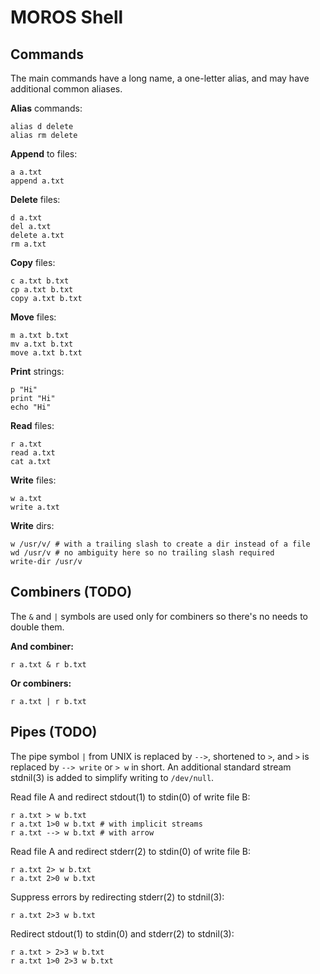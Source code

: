 # MOROS Shell

## Commands

The main commands have a long name, a one-letter alias, and may have
additional common aliases.

**Alias** commands:

```
alias d delete
alias rm delete
```

**Append** to files:

```
a a.txt
append a.txt
```

**Delete** files:

```
d a.txt
del a.txt
delete a.txt
rm a.txt
```

**Copy** files:

```
c a.txt b.txt
cp a.txt b.txt
copy a.txt b.txt
```

**Move** files:

```
m a.txt b.txt
mv a.txt b.txt
move a.txt b.txt
```

**Print** strings:

```
p "Hi"
print "Hi"
echo "Hi"
```

**Read** files:

```
r a.txt
read a.txt
cat a.txt
```

**Write** files:

```
w a.txt
write a.txt
```

**Write** dirs:

```
w /usr/v/ # with a trailing slash to create a dir instead of a file
wd /usr/v # no ambiguity here so no trailing slash required
write-dir /usr/v
```

## Combiners (TODO)

The `&` and `|` symbols are used only for combiners so there's no needs to
double them.

**And combiner:**

```
r a.txt & r b.txt
```

**Or combiners:**

```
r a.txt | r b.txt
```

## Pipes (TODO)

The pipe symbol `|` from UNIX is replaced by `-->`, shortened to `>`, and `>`
is replaced by `--> write` or `> w` in short. An additional standard stream
stdnil(3) is added to simplify writing to `/dev/null`.

Read file A and redirect stdout(1) to stdin(0) of write file B:

```
r a.txt > w b.txt
r a.txt 1>0 w b.txt # with implicit streams
r a.txt --> w b.txt # with arrow
```

Read file A and redirect stderr(2) to stdin(0) of write file B:

```
r a.txt 2> w b.txt
r a.txt 2>0 w b.txt
```

Suppress errors by redirecting stderr(2) to stdnil(3):

```
r a.txt 2>3 w b.txt
```

Redirect stdout(1) to stdin(0) and stderr(2) to stdnil(3):

```
r a.txt > 2>3 w b.txt
r a.txt 1>0 2>3 w b.txt
```
